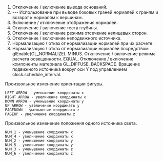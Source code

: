1. Отключение / включение вывода оснований.  
2. --- Использование при выводе боковых граней нормалей к граням и возврат к нормалям к вершинам. 
3. Включение / отключение отображения нормалей. 
6. Отключение / включение теста глубины.
7. Отключение / включение режима отсечение нелицевых сторон.  
8. Отключение / включение неподвижного источника. 
9. Нормализацию / отказ от нормализации нормалей при их расчете. 
0. Нормализацию / отказ от нормализации нормалей посредством glEnable(GL_NORMALIZE). 
MINUS. Отключение / включение режима расчета освещенности. 
EQUAL. Отключение / включение компоненты материала GL_DIFFUSE. 
BACKSPACE. Вращение подвижного источника вокруг оси Y под управлением clock.schedule_interval. 
    

Произвольное изменение ориентации фигуры. 

    LEFT ARROW - уменьшение координаты x
    RIGHT ARROW - увеличение координаты x
    DOWN ARROW - уменьшение координаты y
    UP ARROW - увеличение координаты y
    PAGEDOWN - уменьшение координаты z
    PAGEUP - увеличение координаты z


Произвольное изменение положения одного источника света. 

    NUM_1 - уменьшение координаты x
    NUM_4 - увеличение координаты x
    NUM_2 - уменьшение координаты y
    NUM_5 - увеличение координаты y
    NUM_3 - уменьшение координаты z
    NUM_6 - увеличение координаты z